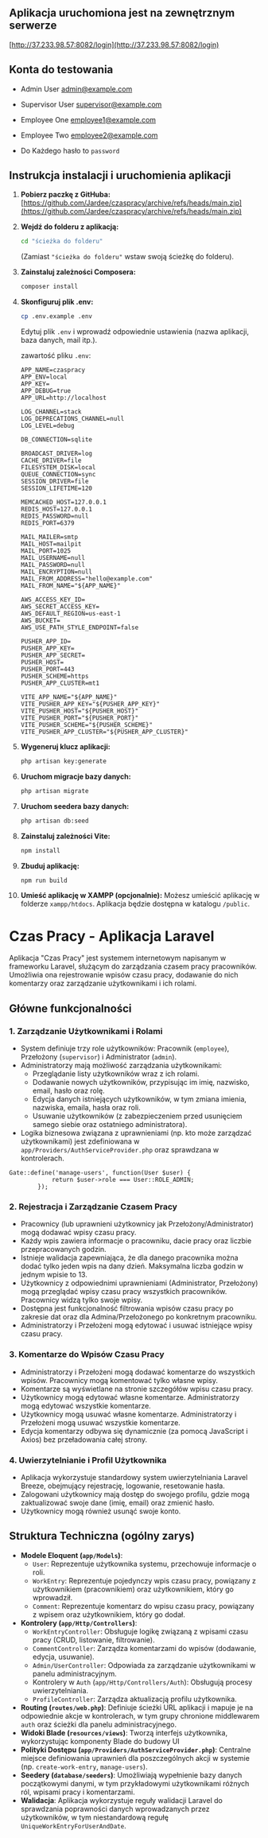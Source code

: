 ## Aplikacja uruchomiona jest na zewnętrznym serwerze

[http://37.233.98.57:8082/login](http://37.233.98.57:8082/login)


## Konta do testowania

* Admin User admin@example.com
* Supervisor User supervisor@example.com
* Employee One employee1@example.com
* Employee Two employee2@example.com

* Do Każdego hasło to `password`


## Instrukcja instalacji i uruchomienia aplikacji

1.  **Pobierz paczkę z GitHuba:**
    [https://github.com/Jardee/czaspracy/archive/refs/heads/main.zip](https://github.com/Jardee/czaspracy/archive/refs/heads/main.zip)

2.  **Wejdź do folderu z aplikacją:**

    ```bash
    cd "ścieżka do folderu"
    ```
    (Zamiast `"ścieżka do folderu"` wstaw swoją ścieżkę do folderu).

3.  **Zainstaluj zależności Composera:**
    ```bash
    composer install
    ```

4.  **Skonfiguruj plik .env:**
    ```bash
    cp .env.example .env
    ```
    Edytuj plik `.env` i wprowadź odpowiednie ustawienia (nazwa aplikacji, baza danych, mail itp.).

    zawartość pliku `.env`:
    ```
    APP_NAME=czaspracy
    APP_ENV=local
    APP_KEY=
    APP_DEBUG=true
    APP_URL=http://localhost

    LOG_CHANNEL=stack
    LOG_DEPRECATIONS_CHANNEL=null
    LOG_LEVEL=debug

    DB_CONNECTION=sqlite

    BROADCAST_DRIVER=log
    CACHE_DRIVER=file
    FILESYSTEM_DISK=local
    QUEUE_CONNECTION=sync
    SESSION_DRIVER=file
    SESSION_LIFETIME=120

    MEMCACHED_HOST=127.0.0.1
    REDIS_HOST=127.0.0.1
    REDIS_PASSWORD=null
    REDIS_PORT=6379

    MAIL_MAILER=smtp
    MAIL_HOST=mailpit
    MAIL_PORT=1025
    MAIL_USERNAME=null
    MAIL_PASSWORD=null
    MAIL_ENCRYPTION=null
    MAIL_FROM_ADDRESS="hello@example.com"
    MAIL_FROM_NAME="${APP_NAME}"

    AWS_ACCESS_KEY_ID=
    AWS_SECRET_ACCESS_KEY=
    AWS_DEFAULT_REGION=us-east-1
    AWS_BUCKET=
    AWS_USE_PATH_STYLE_ENDPOINT=false

    PUSHER_APP_ID=
    PUSHER_APP_KEY=
    PUSHER_APP_SECRET=
    PUSHER_HOST=
    PUSHER_PORT=443
    PUSHER_SCHEME=https
    PUSHER_APP_CLUSTER=mt1

    VITE_APP_NAME="${APP_NAME}"
    VITE_PUSHER_APP_KEY="${PUSHER_APP_KEY}"
    VITE_PUSHER_HOST="${PUSHER_HOST}"
    VITE_PUSHER_PORT="${PUSHER_PORT}"
    VITE_PUSHER_SCHEME="${PUSHER_SCHEME}"
    VITE_PUSHER_APP_CLUSTER="${PUSHER_APP_CLUSTER}"
    ```

5.  **Wygeneruj klucz aplikacji:**
    ```bash
    php artisan key:generate
    ```

6.  **Uruchom migracje bazy danych:**
    ```bash
    php artisan migrate
    ```

7.  **Uruchom seedera bazy danych:**
    ```bash
    php artisan db:seed
    ```

8.  **Zainstaluj zależności Vite:**
    ```bash
    npm install
    ```

9.  **Zbuduj aplikację:**
    ```bash
    npm run build
    ```

10. **Umieść aplikację w XAMPP (opcjonalnie):**
    Możesz umieścić aplikację w folderze `xampp/htdocs`. Aplikacja będzie dostępna w katalogu `/public`.



# Czas Pracy - Aplikacja Laravel

Aplikacja "Czas Pracy" jest systemem internetowym napisanym w frameworku Laravel, służącym do zarządzania czasem pracy pracowników. Umożliwia ona rejestrowanie wpisów czasu pracy, dodawanie do nich komentarzy oraz zarządzanie użytkownikami i ich rolami.

## Główne funkcjonalności

### 1. Zarządzanie Użytkownikami i Rolami
* System definiuje trzy role użytkowników: Pracownik (`employee`), Przełożony (`supervisor`) i Administrator (`admin`).
* Administratorzy mają możliwość zarządzania użytkownikami:
    * Przeglądanie listy użytkowników wraz z ich rolami.
    * Dodawanie nowych użytkowników, przypisując im imię, nazwisko, email, hasło oraz rolę.
    * Edycja danych istniejących użytkowników, w tym zmiana imienia, nazwiska, emaila, hasła oraz roli.
    * Usuwanie użytkowników (z zabezpieczeniem przed usunięciem samego siebie oraz ostatniego administratora).
* Logika biznesowa związana z uprawnieniami (np. kto może zarządzać użytkownikami) jest zdefiniowana w `app/Providers/AuthServiceProvider.php` oraz sprawdzana w kontrolerach.
```
Gate::define('manage-users', function(User $user) {
            return $user->role === User::ROLE_ADMIN;
        });
```

### 2. Rejestracja i Zarządzanie Czasem Pracy
* Pracownicy (lub uprawnieni użytkownicy jak Przełożony/Administrator) mogą dodawać wpisy czasu pracy.
* Każdy wpis zawiera informacje o pracowniku, dacie pracy oraz liczbie przepracowanych godzin.
* Istnieje walidacja zapewniająca, że dla danego pracownika można dodać tylko jeden wpis na dany dzień. Maksymalna liczba godzin w jednym wpisie to 13.
* Użytkownicy z odpowiednimi uprawnieniami (Administrator, Przełożony) mogą przeglądać wpisy czasu pracy wszystkich pracowników. Pracownicy widzą tylko swoje wpisy.
* Dostępna jest funkcjonalność filtrowania wpisów czasu pracy po zakresie dat oraz dla Admina/Przełożonego po konkretnym pracowniku.
* Administratorzy i Przełożeni mogą edytować i usuwać istniejące wpisy czasu pracy.

### 3. Komentarze do Wpisów Czasu Pracy
* Administratorzy i Przełożeni mogą dodawać komentarze do wszystkich wpisów. Pracownicy mogą komentować tylko własne wpisy.
* Komentarze są wyświetlane na stronie szczegółów wpisu czasu pracy.
* Użytkownicy mogą edytować własne komentarze. Administratorzy mogą edytować wszystkie komentarze.
* Użytkownicy mogą usuwać własne komentarze. Administratorzy i Przełożeni mogą usuwać wszystkie komentarze.
* Edycja komentarzy odbywa się dynamicznie (za pomocą JavaScript i Axios) bez przeładowania całej strony.

### 4. Uwierzytelnianie i Profil Użytkownika
* Aplikacja wykorzystuje standardowy system uwierzytelniania Laravel Breeze, obejmujący rejestrację, logowanie, resetowanie hasła.
* Zalogowani użytkownicy mają dostęp do swojego profilu, gdzie mogą zaktualizować swoje dane (imię, email) oraz zmienić hasło.
* Użytkownicy mogą również usunąć swoje konto.

## Struktura Techniczna (ogólny zarys)

* **Modele Eloquent (`app/Models`)**:
    * `User`: Reprezentuje użytkownika systemu, przechowuje informacje o roli.
    * `WorkEntry`: Reprezentuje pojedynczy wpis czasu pracy, powiązany z użytkownikiem (pracownikiem) oraz użytkownikiem, który go wprowadził.
    * `Comment`: Reprezentuje komentarz do wpisu czasu pracy, powiązany z wpisem oraz użytkownikiem, który go dodał.
* **Kontrolery (`app/Http/Controllers`)**:
    * `WorkEntryController`: Obsługuje logikę związaną z wpisami czasu pracy (CRUD, listowanie, filtrowanie).
    * `CommentController`: Zarządza komentarzami do wpisów (dodawanie, edycja, usuwanie).
    * `Admin/UserController`: Odpowiada za zarządzanie użytkownikami w panelu administracyjnym.
    * Kontrolery w `Auth` (`app/Http/Controllers/Auth`): Obsługują procesy uwierzytelniania.
    * `ProfileController`: Zarządza aktualizacją profilu użytkownika.
* **Routing (`routes/web.php`)**: Definiuje ścieżki URL aplikacji i mapuje je na odpowiednie akcje w kontrolerach, w tym grupy chronione middlewarem `auth` oraz ścieżki dla panelu administracyjnego.
* **Widoki Blade (`resources/views`)**: Tworzą interfejs użytkownika, wykorzystując komponenty Blade do budowy UI
* **Polityki Dostępu (`app/Providers/AuthServiceProvider.php`)**: Centralne miejsce definiowania uprawnień dla poszczególnych akcji w systemie (np. `create-work-entry`, `manage-users`).
* **Seedery (`database/seeders`)**: Umożliwiają wypełnienie bazy danych początkowymi danymi, w tym przykładowymi użytkownikami różnych ról, wpisami pracy i komentarzami.
* **Walidacja**: Aplikacja wykorzystuje reguły walidacji Laravel do sprawdzania poprawności danych wprowadzanych przez użytkowników, w tym niestandardową regułę `UniqueWorkEntryForUserAndDate`.
